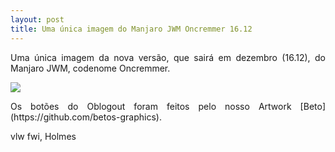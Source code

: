 ```yaml
---
layout: post
title: Uma única imagem do Manjaro JWM Oncremmer 16.12
---
```


<p style="text-align: justify;">Uma única imagem da nova versão, que sairá em dezembro (16.12), do Manjaro JWM, codenome Oncremmer.</p>

<img src="http://www.auplod.com/u/ladpuo8986b.png">

<p style="text-align: justify;">Os botões do Oblogout foram feitos pelo nosso Artwork [Beto](https://github.com/betos-graphics).</p> 

vlw fwi, Holmes
